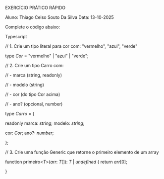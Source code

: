 EXERCÍCIO PRÁTICO RÁPIDO

Aluno: Thiago Celso Souto Da Silva Data: 13-10-2025

Complete o código abaixo:

Typescript

// 1. Crie um tipo literal para cor com: "vermelho", "azul", "verde"

type _Cor_ \= "vermelho" | "azul" | "verde";

// 2. Crie um tipo Carro com:

// - marca (string, readonly)

// - modelo (string)

// - cor (do tipo Cor acima)

// - ano? (opcional, number)

type _Carro_ \= {

readonly marca: _string_; modelo: _string_;

cor: _Cor_; ano?: _number_;

};

// 3. Crie uma função Generic que retorne o primeiro elemento de um array

function primeiro<_T_\>(_arr_: _T_\[\]): _T_ | _undefined_ { return _arr_\[0\];

}